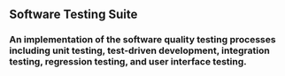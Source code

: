 ## Software Testing Suite

### An implementation of the software quality testing processes including unit testing, test-driven development, integration testing, regression testing, and user interface testing.